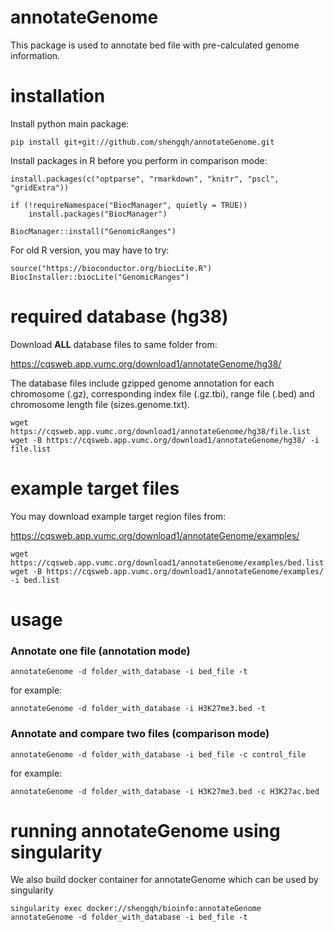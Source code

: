 # annotateGenome

This package is used to annotate bed file with pre-calculated genome information.

# installation

Install python main package:

```
pip install git+git://github.com/shengqh/annotateGenome.git
```

Install packages in R before you perform in comparison mode:

```
install.packages(c("optparse", "rmarkdown", "knitr", "pscl", "gridExtra"))

if (!requireNamespace("BiocManager", quietly = TRUE))
    install.packages("BiocManager")

BiocManager::install("GenomicRanges")
```

For old R version, you may have to try:

```
source("https://bioconductor.org/biocLite.R")
BiocInstaller::biocLite("GenomicRanges")
```

# required database (hg38)

Download **ALL** database files to same folder from:

https://cqsweb.app.vumc.org/download1/annotateGenome/hg38/

The database files include gzipped genome annotation for each chromosome (.gz), corresponding index file (.gz.tbi), range file (.bed) and chromosome length file (sizes.genome.txt).

```
wget https://cqsweb.app.vumc.org/download1/annotateGenome/hg38/file.list
wget -B https://cqsweb.app.vumc.org/download1/annotateGenome/hg38/ -i file.list
```

# example target files

You may download example target region files from:

https://cqsweb.app.vumc.org/download1/annotateGenome/examples/

```
wget https://cqsweb.app.vumc.org/download1/annotateGenome/examples/bed.list
wget -B https://cqsweb.app.vumc.org/download1/annotateGenome/examples/ -i bed.list
```

# usage

### Annotate one file (annotation mode)
```
annotateGenome -d folder_with_database -i bed_file -t
```
for example:
```
annotateGenome -d folder_with_database -i H3K27me3.bed -t
```

### Annotate and compare two files (comparison mode)
```
annotateGenome -d folder_with_database -i bed_file -c control_file
```

for example:
```
annotateGenome -d folder_with_database -i H3K27me3.bed -c H3K27ac.bed
```

# running annotateGenome using singularity

We also build docker container for annotateGenome which can be used by singularity
```
singularity exec docker://shengqh/bioinfo:annotateGenome annotateGenome -d folder_with_database -i bed_file -t
```
